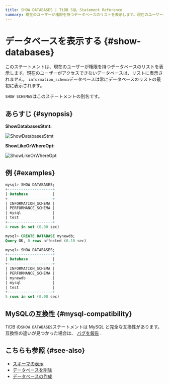 ```yaml
---
title: SHOW DATABASES | TiDB SQL Statement Reference
summary: 現在のユーザーが権限を持つデータベースのリストを表示します。現在のユーザーがアクセスできないデータベースは、リストに表示されません。`information_schema`データベースは常にデータベースのリストの最初に表示されます。このステートメントの別名は`SHOW SCHEMAS`です。TiDB の`SHOW DATABASES`ステートメントは MySQL と完全な互換性があります。
---
```


# データベースを表示する {#show-databases}

このステートメントは、現在のユーザーが権限を持つデータベースのリストを表示します。現在のユーザーがアクセスできないデータベースは、リストに表示されません。 `information_schema`データベースは常にデータベースのリストの最初に表示されます。

`SHOW SCHEMAS`はこのステートメントの別名です。

## あらすじ {#synopsis}

**ShowDatabasesStmt:**

![ShowDatabasesStmt](https://download.pingcap.com/images/docs/sqlgram/ShowDatabasesStmt.png)

**ShowLikeOrWhereOpt:**

![ShowLikeOrWhereOpt](https://download.pingcap.com/images/docs/sqlgram/ShowLikeOrWhereOpt.png)

## 例 {#examples}

```sql
mysql> SHOW DATABASES;
+--------------------+
| Database           |
+--------------------+
| INFORMATION_SCHEMA |
| PERFORMANCE_SCHEMA |
| mysql              |
| test               |
+--------------------+
4 rows in set (0.00 sec)

mysql> CREATE DATABASE mynewdb;
Query OK, 0 rows affected (0.10 sec)

mysql> SHOW DATABASES;
+--------------------+
| Database           |
+--------------------+
| INFORMATION_SCHEMA |
| PERFORMANCE_SCHEMA |
| mynewdb            |
| mysql              |
| test               |
+--------------------+
5 rows in set (0.00 sec)
```

## MySQLの互換性 {#mysql-compatibility}

TiDB の`SHOW DATABASES`ステートメントは MySQL と完全な互換性があります。互換性の違いが見つかった場合は、 [バグを報告](https://docs.pingcap.com/tidb/stable/support) .

## こちらも参照 {#see-also}

-   [スキーマの表示](/sql-statements/sql-statement-show-schemas.md)
-   [データベースを削除](/sql-statements/sql-statement-drop-database.md)
-   [データベースの作成](/sql-statements/sql-statement-create-database.md)
